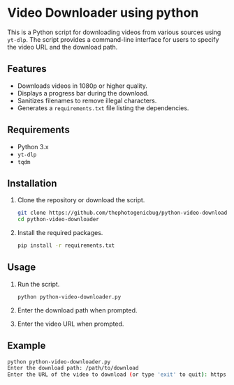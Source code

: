 # Video Downloader using python

This is a Python script for downloading videos from various sources using `yt-dlp`. The script provides a command-line interface for users to specify the video URL and the download path.

## Features

- Downloads videos in 1080p or higher quality.
- Displays a progress bar during the download.
- Sanitizes filenames to remove illegal characters.
- Generates a `requirements.txt` file listing the dependencies.

## Requirements

- Python 3.x
- `yt-dlp`
- `tqdm`

## Installation

1. Clone the repository or download the script.

    ```bash
    git clone https://github.com/thephotogenicbug/python-video-downloader.git
    cd python-video-downloader
    ```

2. Install the required packages.

    ```bash
    pip install -r requirements.txt
    ```

## Usage

1. Run the script.

    ```bash
    python python-video-downloader.py
    ```

2. Enter the download path when prompted.
3. Enter the video URL when prompted.

## Example

```bash
python python-video-downloader.py
Enter the download path: /path/to/download
Enter the URL of the video to download (or type 'exit' to quit): https://www.youtube.com/watch?v=dQw4w9WgXcQ
